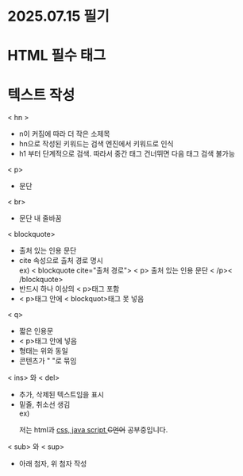 # 2025.07.15 필기
# HTML 필수 태그

# 텍스트 작성
< hn >
- n이 커짐에 따라 더 작은 소제목
- hn으로 작성된 키워드는 검색 엔진에서 키워드로 인식
- h1 부터 단계적으로 검색. 따라서 중간 태그 건너뛰면 다음 태그 검색 불가능

< p>
- 문단

< br>
- 문단 내 줄바꿈

< blockquote>
- 출처 있는 인용 문단
- cite 속성으로 출처 경로 명시  
ex) < blockquote cite="출처 경로"> < p> 출처 있는 인용 문단 < /p>< /blockquote>
- 반드시 하나 이상의 < p>태그 포함
- < p>태그 안에 < blockquot>태그 못 넣음

< q>
- 짧은 인용문
- < p>태그 안에 넣음
- 형태는 위와 동일
- 콘텐츠가 " "로 묶임

< ins> 와 < del>
- 추가, 삭제된 텍스트임을 표시
- 밑줄, 취소선 생김  
ex) <p>저는 html과 <ins>css, java script </ins> <del>C언어</del> 공부중입니다.</p>

< sub> 와 < sup>
- 아래 첨자, 위 첨자 작성



